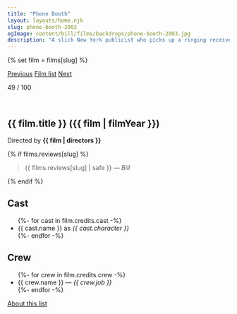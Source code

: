 ```yaml
---
title: "Phone Booth"
layout: layouts/home.njk
slug: phone-booth-2003
ogImage: content/bill/films/backdrops/phone-booth-2003.jpg
description: "A slick New York publicist who picks up a ringing receiver in a phone booth is told that if he hangs up, he'll be killed... and the little red light from a laser rifle sight is proof that the caller isn't kidding."
---
```


{% set film = films[slug] %}

<nav class="films">
  <a class="prev" href="../man-on-the-train-2002">Previous</a>
  <a href="../">Film list</a>
  <a class="next" href="../the-motorcycle-diaries-2004">Next</a>
</nav>

<p>49 / 100</p>

<article class="film slug-phone-booth-2003">
  <div class="backdrop-and-poster">
    <img class="poster" src="../films/posters/{{ slug }}.jpg" alt="">
    <img class="backdrop" src="../films/backdrops/{{ slug }}.jpg" alt="">
  </div>

  <h1>{{ film.title }} ({{ film | filmYear }})</h1>

  

  <p class="director">
    Directed by <strong>{{ film | directors }}</strong>
  </p>

  {% if films.reviews[slug] %}
    <blockquote> 
      {{ films.reviews[slug] | safe }} <em>— Bill</em>
    </blockquote> 
  {% endif %}

  <h2>
    Cast
  </h2>
  <ul>
    {%- for cast in film.credits.cast -%}
      <li>
        {{ cast.name }} as <em>{{ cast.character }}</em>
      </li>
    {%- endfor -%}
  </ul>

  <h2>
    Crew
  </h2>
  <ul>
    {%- for crew in film.credits.crew -%}
      <li>
        {{ crew.name }} &mdash; <em>{{ crew.job }}</em>
      </li>
    {%- endfor -%}
  </ul>
</article>
<footer>
  <a href="../about">About this list</a>
</footer>
